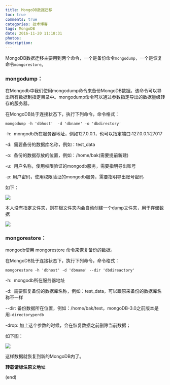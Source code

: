 ```yaml
---
title: MongoDB数据迁移
toc: true
comments: true
categories: 技术博客
tags: MongoDB
date: 2016-11-20 11:18:31
photos:
description:
---
```


MongoDB数据迁移主要用到两个命令，一个是备份命令`mongodump`，一个是恢复命令`mongorestore`。

<!--more-->
### mongodump：

在Mongodb中我们使用mongodump命令来备份MongoDB数据。该命令可以导出所有数据到指定目录中。mongodump命令可以通过参数指定导出的数据量级转存的服务器。

在MongoDB处于连接状态下，执行下列命令，命令格式：
```shell
mongodump -h 'dbhost'  -d 'dbname' -o 'dbdirectory'
```

-h:  mongodb所在服务器地址，例如127.0.0.1，也可以指定端口:127.0.0.1:27017 

-d:  需要备份的数据库名称，例如：test_data

-o:  备份的数据存放的位置，例如：/home/bak(需要提前新建)

-u:  用户名称，使用权限验证的mongodb服务，需要指明导出账号

-p:  用户密码，使用权限验证的mongodb服务，需要指明导出账号密码

如下：

![](http://ww1.sinaimg.cn/large/006y8lVagw1fa9z7g43u7j30eo03dt9y.jpg)

本人没有指定文件夹，则在根文件夹内会自动创建一个dump文件夹，用于存储数据

![](http://ww1.sinaimg.cn/large/006y8lVagw1fa9z8on9w2j30k1096abe.jpg)


### mongorestore：
mongodb使用 mongorestore 命令来恢复备份的数据。

在MongoDB处于连接状态下，执行下列命令，命令格式：

```shell
mongorestore -h 'dbhost' -d 'dbname' --dir 'dbdireactory'
```
-h:  mongodb所在服务器地址

-d:  需要恢复备份的数据库名称，例如：test_data，可以跟原来备份的数据库名称不一样

--dir: 备份数据所在位置，例如：/home/bak/test，mongoDB-3.0之前版本是用`-directoryperdb`

-drop: 加上这个参数的时候，会在恢复数据之前删除当前数据；

如下图：

![](http://ww2.sinaimg.cn/large/006y8lVagw1fa9zc2fkqxj30hz0b1wl6.jpg)

这样数据就恢复到新的MongoDB内了。


**转载请标注原文地址**

(end)
